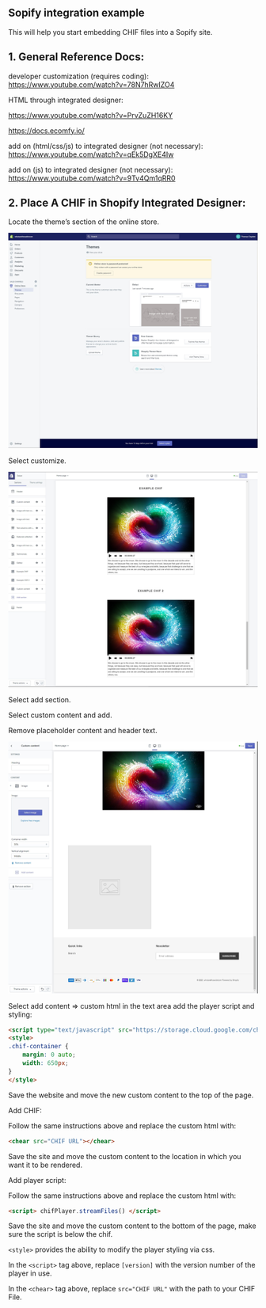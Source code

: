 ## Sopify integration example

This will help you start embedding CHIF files into a Sopify site.

## 1. General Reference Docs:

developer customization (requires coding): https://www.youtube.com/watch?v=78N7hRwIZO4

HTML through integrated designer:

https://www.youtube.com/watch?v=PrvZuZH16KY

https://docs.ecomfy.io/

add on (html/css/js) to integrated designer (not necessary): https://www.youtube.com/watch?v=qEk5DgXE4Iw

add on (js) to integrated designer (not necessary): https://www.youtube.com/watch?v=9Tv4Qm1qRR0

## 2. Place A CHIF in Shopify Integrated Designer:

Locate the theme’s section of the online store.

![shopify themes](imgs/shop1.jpg)

Select customize.

![shopify customize](imgs/shop2.jpg)

Select add section.

Select custom content and add.

Remove placeholder content and header text.

![shopify iframe](imgs/shop3.jpg)

Select add content => custom html in the text area add the player script and styling:

```html
<script type="text/javascript" src="https://storage.cloud.google.com/chif-player/chifPlayer-[version].js"></script>
<style>
.chif-container {
    margin: 0 auto;
    width: 650px;
}
</style>
```

Save the website and move the new custom content to the top of the page.

Add CHIF:

Follow the same instructions above and replace the custom html with:

```html
<chear src="CHIF URL"></chear>
```

Save the site and move the custom content to the location in which you want it to be rendered.

Add player script:

Follow the same instructions above and replace the custom html with:

```html
<script> chifPlayer.streamFiles() </script>
```

Save the site and move the custom content to the bottom of the page, make sure the script is below the chif.

```<style>``` provides the ability to modify the player styling via css.

In the `<script>` tag above, replace `[version]` with the version number of the player in use.

In the `<chear>` tag above, replace `src="CHIF URL"` with the path to your CHIF File.

